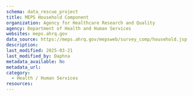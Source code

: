 ```yaml
---
schema: data_rescue_project 
title: MEPS Household Component
organization: Agency for Healthcare Research and Quality
agency: Department of Health and Human Services
websites: meps.ahrq.gov
data_source: https://meps.ahrq.gov/mepsweb/survey_comp/household.jsp
description: 
last_modified: 2025-03-21
last_modified_by: Daphna
metadata_available: No
metadata_url: 
category:
  - Health / Human Services
resources:
---
```

